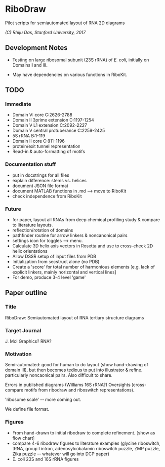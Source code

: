 # RiboDraw
Pilot scripts for semiautomated layout of RNA 2D diagrams

_(C) Rhiju Das, Stanford University, 2017_


## Development Notes

* Testing on large ribosomal subunit (23S rRNA) of _E. coli_, initially on Domains I and III.

* May have dependencies on various functions in RiboKit.


## TODO
### Immediate
* Domain VI core                C:2626-2788
* Domain II 3prime extension    C:1197-1254
* Domain V L1 extension         C:2092-2227
* Domain V central protuberance C:2259-2425
* 5S rRNA                       B:1-119
* Domain II core                C:811-1196
* protein/exit tunnel representation
* Read-in & auto-formatting of motifs

### Documentation stuff
* put in docstrings for all files
* explain difference: stems vs. helices
* document JSON file format
* document MATLAB functions in .md --> move to RiboKit
* check independence from RiboKit

### Future
* for paper, layout all RNAs from deep chemical profiling study & compare to literature layouts.
* reflection/rotation of domains
* pathfinder routine for arrow linkers & noncanonical pairs
* settings icon for toggles --> menu.
* Calculate 3D helix axis vectors in Rosetta and use to cross-check 2D helix orientations
* Allow DSSR setup of input files from PDB
* Initialization from secstruct alone (no PDB)
* Create a 'score' for total number of harmonious elements [e.g. lack of explicit linkers, mainly horizontal and vertical lines]
* For demo, produce 3-4 level 'game' 


## Paper outline
### Title
RiboDraw: Semiautomated layout of RNA tertiary structure diagrams 

### Target Journal
J. Mol Graphics? RNA?

### Motivation
Semi-automated: good for human to do layout (show hand-drawing of domain III), but then becomes tedious to put into illustrator & refine. particularly noncaonical pairs. Also difficult to share.

Errors in published diagrams (Williams 16S rRNA?)
Oversights (cross-compare motifs from ribodraw and riboswitch representations).

'ribosome scale' -- more coming out.

We define file format.

### Figures
* From hand-drawn to initial ribodraw to complete refinement.  [show as flow chart]
* compare 4-6 ribodraw figures to literature examples (glycine riboswitch, tRNA, group I intron, adenosylcobalamin riboswitch puzzle, ZMP puzzle, Zika puzzle -- whatever will go into DCP paper)
* E. coli 23S and 16S rRNA figures

